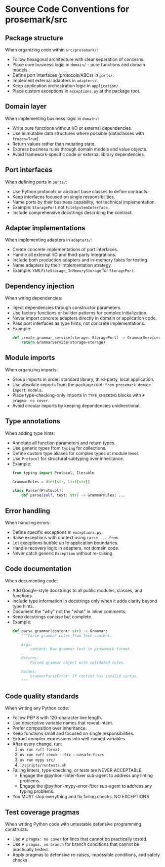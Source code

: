# Source Code Conventions for prosemark/src

## Package structure

When organizing code within `src/prosemark/`:

- Follow hexagonal architecture with clear separation of concerns.
- Place core business logic in `domain/` - pure functions and domain models.
- Define port interfaces (protocols/ABCs) in `ports/`.
- Implement external adapters in `adapters/`.
- Keep application orchestration logic in `application/`.
- Place custom exceptions in `exceptions.py` at the package root.

## Domain layer

When implementing business logic in `domain/`:

- Write pure functions without I/O or external dependencies.
- Use immutable data structures where possible (dataclasses with `frozen=True`).
- Return values rather than mutating state.
- Express business rules through domain models and value objects.
- Avoid framework-specific code or external library dependencies.

## Port interfaces

When defining ports in `ports/`:

- Use Python protocols or abstract base classes to define contracts.
- Keep interfaces focused on single responsibilities.
- Name ports by their business capability, not technical implementation.
- Example: `StoragePort` not `FileSystemInterface`.
- Include comprehensive docstrings describing the contract.

## Adapter implementations

When implementing adapters in `adapters/`:

- Create concrete implementations of port interfaces.
- Handle all external I/O and third-party integrations.
- Include both production adapters and in-memory fakes for testing.
- Name adapters by their implementation strategy.
- Example: `YAMLFileStorage`, `InMemoryStorage` for `StoragePort`.

## Dependency injection

When wiring dependencies:

- Inject dependencies through constructor parameters.
- Use factory functions or builder patterns for complex initialization.
- Never import concrete adapters directly in domain or application code.
- Pass port interfaces as type hints, not concrete implementations.
- Example:
  ```python
  def create_grammar_service(storage: StoragePort) -> GrammarService:
      return GrammarService(storage=storage)
  ```

## Module imports

When organizing imports:

- Group imports in order: standard library, third-party, local application.
- Use absolute imports from the package root: `from prosemark.domain import models`.
- Place type-checking-only imports in `TYPE_CHECKING` blocks with `# pragma: no cover`.
- Avoid circular imports by keeping dependencies unidirectional.

## Type annotations

When adding type hints:

- Annotate all function parameters and return types.
- Use generic types from `typing` for collections.
- Define custom type aliases for complex types at module level.
- Use `Protocol` for structural subtyping over inheritance.
- Example:
  ```python
  from typing import Protocol, Iterable

  GrammarRules = dict[str, list[str]]

  class Parser(Protocol):
      def parse(self, text: str) -> GrammarRules: ...
  ```

## Error handling

When handling errors:

- Define specific exceptions in `exceptions.py`.
- Raise exceptions with context using `raise ... from`.
- Let exceptions bubble up to application boundaries.
- Handle recovery logic in adapters, not domain code.
- Never catch generic `Exception` without re-raising.

## Code documentation

When documenting code:

- Add Google-style docstrings to all public modules, classes, and functions.
- Include type information in docstrings only when it adds clarity beyond type hints.
- Document the "why" not the "what" in inline comments.
- Keep docstrings concise but complete.
- Example:
  ```python
  def parse_grammar(content: str) -> Grammar:
      """Parse grammar rules from text content.

      Args:
          content: Raw grammar text in prosemark format.

      Returns:
          Parsed grammar object with validated rules.

      Raises:
          GrammarParseError: If content has invalid syntax.
      """
  ```

## Code quality standards

When writing any Python code:

- Follow PEP 8 with 120-character line length.
- Use descriptive variable names that reveal intent.
- Prefer composition over inheritance.
- Keep functions small and focused on single responsibilities.
- Extract complex expressions into well-named variables.
- After every change, run:
  1. `uv run ruff format`
  2. `uv run ruff check --fix --unsafe-fixes`
  3. `uv run mypy src/`
  4. `./scripts/runtests.sh`
- Failing linters, type-checking, or tests are NEVER ACCEPTABLE.
  - Engage the @python-linter-fixer sub-agent to address any linting problems.
  - Engage the @python-mypy-error-fixer sub-agent to address any typing problems.
- You MUST stop everything and fix failing checks. NO EXCEPTIONS.

## Test coverage pragmas

When writing Python code with untestable defensive programming constructs:

* Use `# pragma: no cover` for lines that cannot be practically tested.
* Use `# pragma: no branch` for branch conditions that cannot be practically tested.
* Apply pragmas to defensive re-raises, impossible conditions, and safety checks.
